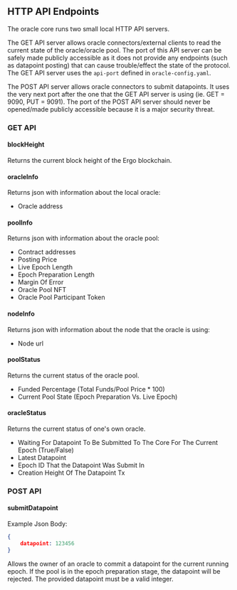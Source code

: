 ## HTTP API Endpoints
The oracle core runs two small local HTTP API servers.

The GET API server allows oracle connectors/external clients to read the current state of the oracle/oracle pool. The port of this API server can be safely made publicly accessible as it does not provide any endpoints (such as datapoint posting) that can cause trouble/effect the state of the protocol. The GET API server uses the `api-port` defined in `oracle-config.yaml`.

The POST API server allows oracle connectors to submit datapoints. It uses the very next port after the one that the GET API server is using (ie. GET = 9090, PUT = 9091). The port of the POST API server should never be opened/made publicly accessible because it is a major security threat.

### GET API

#### blockHeight
Returns the current block height of the Ergo blockchain.

#### oracleInfo
Returns json with information about the local oracle:
- Oracle address

#### poolInfo
Returns json with information about the oracle pool:
- Contract addresses
- Posting Price
- Live Epoch Length
- Epoch Preparation Length
- Margin Of Error
- Oracle Pool NFT
- Oracle Pool Participant Token

#### nodeInfo
Returns json with information about the node that the oracle is using:
- Node url

#### poolStatus
Returns the current status of the oracle pool.
- Funded Percentage (Total Funds/Pool Price * 100)
- Current Pool State (Epoch Preparation Vs. Live Epoch)


#### oracleStatus
Returns the current status of one's own oracle.
- Waiting For Datapoint To Be Submitted To The Core For The Current Epoch (True/False)
- Latest Datapoint
- Epoch ID That the Datapoint Was Submit In
- Creation Height Of The Datapoint Tx


### POST API

#### submitDatapoint
Example Json Body:
```json
{
    datapoint: 123456
}
```


Allows the owner of an oracle to commit a datapoint for the current running epoch. If the pool is in the epoch preparation stage, the datapoint will be rejected. The provided datapoint must be a valid integer.


